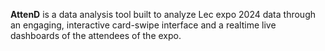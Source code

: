 **AttenD** is a data analysis tool built to analyze Lec expo 2024 data through an engaging, interactive card-swipe interface and a realtime live dashboards of the attendees of the expo.


